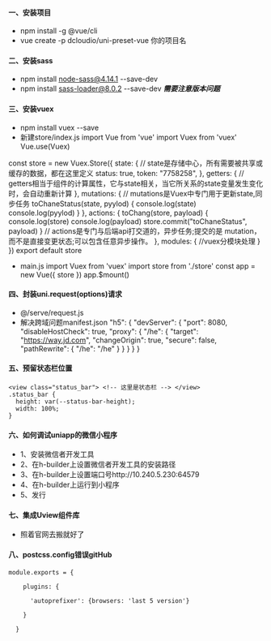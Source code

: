 #### 一、安装项目
+ npm install -g @vue/cli
+ vue create -p dcloudio/uni-preset-vue 你的项目名

#### 二、安装sass
+ npm install node-sass@4.14.1 --save-dev
+ npm install sass-loader@8.0.2 --save-dev 
***需要注意版本问题***

#### 三、安装vuex
+ npm install vuex --save
+ 新建store/index.js
import Vue from 'vue'
import Vuex from 'vuex'
Vue.use(Vuex)

const store = new Vuex.Store({
	state: {
		// state是存储中心，所有需要被共享或缓存的数据，都在这里定义
		status: true,
		token: "7758258",
	},
	getters: {
		// getters相当于组件的计算属性，它与state相关，当它所关系的state变量发生变化时，会自动重新计算
	},
	mutations: {
		// mutations是Vuex中专门用于更新state,同步任务
		toChaneStatus(state, pyylod) {
			console.log(state)
			console.log(pyylod)
		}
	},
	actions: {
		toChang(store, payload) {
			console.log(store)
			console.log(payload)
			store.commit("toChaneStatus", payload)
		}
		// actions是专门与后端api打交道的，异步任务;提交的是 mutation，而不是直接变更状态;可以包含任意异步操作。
	},
	modules: {
		//vuex分模块处理
	}
})
export default store
+ main.js
import Vuex from 'vuex'
import store from './store'
const app = new Vue({
	store
})
app.$mount()

#### 四、封装uni.request(options)请求
+ @/serve/request.js
+ 解决跨域问题manifest.json
"h5": {
        "devServer": {
            "port": 8080,
            "disableHostCheck": true,
            "proxy": {
                "/he": {
                    "target": "https://way.jd.com",
                    "changeOrigin": true,
                    "secure": false,
                    "pathRewrite": {
                        "/he": "/he"
                    }
                }
            }
        }
    }

#### 五、预留状态栏位置
```
<view class="status_bar"> <!-- 这里是状态栏 --> </view>
.status_bar {
  height: var(--status-bar-height);
  width: 100%;
}
```

#### 六、如何调试uniapp的微信小程序
+ 1、安装微信者开发工具
+ 2、在h-builder上设置微信者开发工具的安装路径
+ 3、在h-builder上设置端口号http://10.240.5.230:64579
+ 4、在h-builder上运行到小程序
+ 5、发行

#### 七、集成Uview组件库
+ 照着官网去搬就好了

#### 八、postcss.config错误gitHub
```
module.exports = { 

    plugins: { 
  
      'autoprefixer': {browsers: 'last 5 version'} 
  
    } 
  
  }
```


